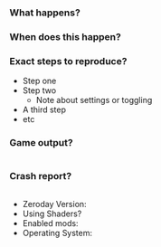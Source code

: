 <!-- Please describe your issue / suggestion in as much detail as possible. -->

<!-- Anything within these "<!--" comments won't be shown in your issue. -->
<!-- You can use markdown and some limited HTML to format your issue -->

<!-- The following sections can be deleted if this is not a bug -->

### What happens?
<!-- e.g. "My client crashes or won't load" -->

### When does this happen?
<!-- e.g. "When I join this server" -->

### Exact steps to reproduce?

- Step one
- Step two
  - Note about settings or toggling
- A third step
- etc

### Game output?
<!-- Paste your game output between the ``` marks -->
```

```

### Crash report?
<!-- If a crash report file was generated, you can paste its contents between the ``` marks -->
```

```

- Zeroday Version: <!-- "Newest version should always be used. Current b8.5" -->
- Using Shaders? <!-- Yes or No -->
- Enabled mods: <!-- e.g. "Killaura, Velocity, blink..." -->
- Operating System: <!-- e.g. "Windows 10 64bit" or "MAC" -->
